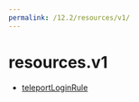 ```yaml
---
permalink: /12.2/resources/v1/
---
```


# resources.v1



* [teleportLoginRule](teleportLoginRule.md)